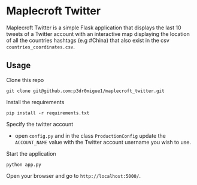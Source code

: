 # Maplecroft Twitter

Maplecroft Twitter is a simple Flask application that displays the last 10 tweets of a Twitter account with an interactive map displaying the location of all the countries hashtags (e.g #China) that also exist in the csv `countries_coordinates.csv`.


## Usage

Clone this repo
```
git clone git@github.com:p3dr0migue1/maplecroft_twitter.git
```

Install the requirements
```
pip install -r requirements.txt
```

Specify the twitter account
* open `config.py` and in the class `ProductionConfig` update the `ACCOUNT_NAME` value with the Twitter account username you wish to use.

Start the application
```
python app.py
```

Open your browser and go to `http://localhost:5000/`.
